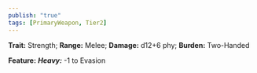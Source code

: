 ```yaml
---
publish: "true"
tags: [PrimaryWeapon, Tier2]
---
```

**Trait:** Strength; **Range:** Melee; **Damage:** d12+6 phy; **Burden:** Two-Handed

**Feature:** ***Heavy:*** -1 to Evasion
